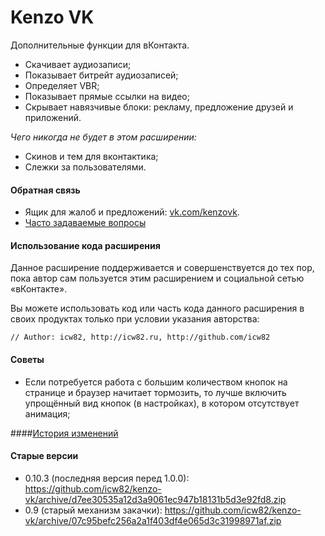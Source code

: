 Kenzo VK
==========================
Дополнительные функции для вКонтакта.

* Скачивает аудиозаписи;
* Показывает битрейт аудиозаписей;
* Определяет VBR;
* Показывает прямые ссылки на видео;
* Скрывает навязчивые блоки: рекламу, предложение друзей и приложений.

*Чего никогда не будет в этом расширении:*

* Скинов и тем для вконтактика;
* Слежки за пользователями.

#### Обратная связь
* Ящик для жалоб и предложений: [vk.com/kenzovk](http://vk.com/kenzovk).
* [Часто задаваемые вопросы](docs/faq.md)

#### Использование кода расширения
Данное расширение поддерживается и совершенствуется до тех пор,
пока автор сам пользуется этим расширением и социальной сетью «вКонтакте».

Вы можете использовать код или часть кода данного расширения
в своих продуктах только при условии указания авторства:
```
// Author: icw82, http://icw82.ru, http://github.com/icw82
```
<!-- Спасибо, что не пидарасы. -->

#### Советы
* Если потребуется работа с большим количеством кнопок на странице и браузер начитает тормозить, то лучше включить упрощённый вид кнопок (в настройках), в котором отсутствует анимация;

####[История изменений](docs/сhangelog.md)
#### Старые версии
* 0.10.3 (последняя версия перед 1.0.0): https://github.com/icw82/kenzo-vk/archive/d7ee30535a12d3a9061ec947b18131b5d3e92fd8.zip
* 0.9 (старый механизм закачки): https://github.com/icw82/kenzo-vk/archive/07c95befc256a2a1f403df4e065d3c31998971af.zip
